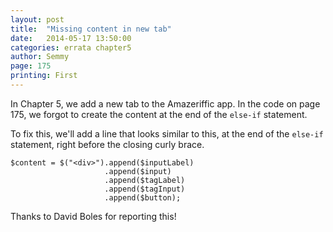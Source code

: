 ```yaml
---
layout: post
title:  "Missing content in new tab"
date:   2014-05-17 13:50:00
categories: errata chapter5
author: Semmy
page: 175
printing: First
---
```


In Chapter 5, we add a new tab to the Amazeriffic app. In the code on page
175, we forgot to create the content at the end of the `else-if` statement.

To fix this, we'll add a line that looks similar to this, at the end of the
`else-if` statement, right before the closing curly brace.

    $content = $("<div>").append($inputLabel)
                         .append($input)
                         .append($tagLabel)
                         .append($tagInput)
                         .append($button);


Thanks to David Boles for reporting this!
